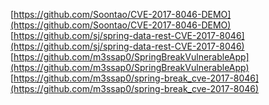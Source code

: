 [https://github.com/Soontao/CVE-2017-8046-DEMO](https://github.com/Soontao/CVE-2017-8046-DEMO)
[https://github.com/sj/spring-data-rest-CVE-2017-8046](https://github.com/sj/spring-data-rest-CVE-2017-8046)
[https://github.com/m3ssap0/SpringBreakVulnerableApp](https://github.com/m3ssap0/SpringBreakVulnerableApp)
[https://github.com/m3ssap0/spring-break_cve-2017-8046](https://github.com/m3ssap0/spring-break_cve-2017-8046)
